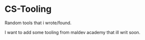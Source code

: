 # CS-Tooling
Random tools that i wrote/found.

I want to add some tooling from maldev academy that ill writ soon. 
